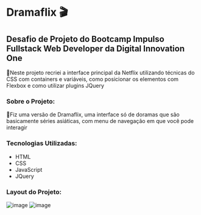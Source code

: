 # Dramaflix 🎬

## Desafio de Projeto do Bootcamp Impulso Fullstack Web Developer da Digital Innovation One

🔹Neste projeto recriei a interface principal da Netflix utilizando técnicas do CSS com containers e variáveis, como posicionar os elementos
com Flexbox e como utilizar plugins JQuery

### Sobre o Projeto:

🔹Fiz uma versão de Dramaflix, uma interface só de doramas que são basicamente séries asiáticas, com menu de navegação em que você pode interagir

### Tecnologias Utilizadas:
- HTML
- CSS
- JavaScript
- JQuery

### Layout do Projeto:
![image](https://user-images.githubusercontent.com/70981960/158903007-5216a7ab-19aa-40c2-a565-2898f6ae9078.png)
![image](https://user-images.githubusercontent.com/70981960/158903121-327049b2-86f0-4ea0-8422-fedf138a6cca.png)

